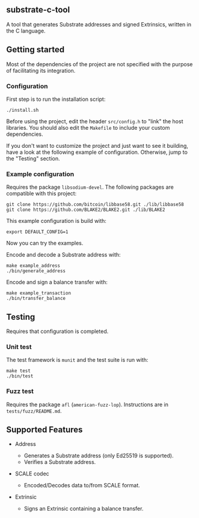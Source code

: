 ## substrate-c-tool

A tool that generates Substrate addresses and signed Extrinsics, written in the C language.

## Getting started

Most of the dependencies of the project are not specified with the purpose of facilitating its integration.

### Configuration

First step is to run the installation script:
```
./install.sh
```

Before using the project, edit the header `src/config.h` to "link" the host libraries.
You should also edit the `Makefile` to include your custom dependencies.

If you don't want to customize the project and just want to see it building, have a look at the following example of configuration. Otherwise, jump to the "Testing" section.

### Example configuration

Requires the package `libsodium-devel`.
The following packages are compatible with this project:
```
git clone https://github.com/bitcoin/libbase58.git ./lib/libbase58
git clone https://github.com/BLAKE2/BLAKE2.git ./lib/BLAKE2
```
This example configuration is build with:
```
export DEFAULT_CONFIG=1
```

Now you can try the examples.

Encode and decode a Substrate address with:
```
make example_address
./bin/generate_address
```

Encode and sign a balance transfer with:
```
make example_transaction
./bin/transfer_balance
```

## Testing

Requires that configuration is completed.

### Unit test
The test framework is `munit` and the test suite is run with:
```
make test
./bin/test
```
### Fuzz test
Requires the package `afl` (`american-fuzz-lop`).
Instructions are in `tests/fuzz/README.md`.

## Supported Features

* Address
    * Generates a Substrate address (only Ed25519 is supported).
    * Verifies a Substrate address.

* SCALE codec
    * Encoded/Decodes data to/from SCALE format.

* Extrinsic
    * Signs an Extrinsic containing a balance transfer.
